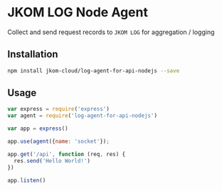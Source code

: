 # JKOM LOG Node Agent

Collect and send request records to `JKOM LOG` for aggregation / logging


## Installation

``` sh
npm install jkom-cloud/log-agent-for-api-nodejs --save
```

## Usage

``` js
var express = require('express')
var agent = require('log-agent-for-api-nodejs')

var app = express()

app.use(agent({name: 'socket'});

app.get('/api', function (req, res) {
  res.send('Hello World!')
})

app.listen()
```
